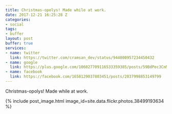 ```yaml
---
title: Christmas-opolys! Made while at work.
date: 2017-12-21 16:25:28 Z
categories:
- social
tags:
- buffer
layout: post
buffer: true
services:
- name: twitter
  link: https://twitter.com/cramsan_dev/status/944000957234450432
- name: google
  link: https://plus.google.com/106027709116533359385/posts/59BdPec3CnM
- name: facebook
  link: https://facebook.com/1658129037803451/posts/2037998853149799
---
```


Christmas-opolys! Made while at work.

{% include post_image.html image_id=site.data.flickr.photos.38499193634 %}
